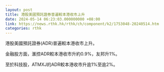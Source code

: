 ```yaml
---
layout: post
title: 港股美國預託證券普遍較本港收市上升
date: 2024-05-14 06:23:03.000000000 +08:00
link: https://news.rthk.hk/rthk/ch/component/k2/1753048-20240514.htm
categories: rthk
---
```


港股美國預託證券(ADR)普遍較本港收市上升。

金融股方面，滙控ADR較本港收市升約0.9%，友邦升1%。

至於科技股，ATMXJ的ADR較本港收市升逾1%至逾2%。
